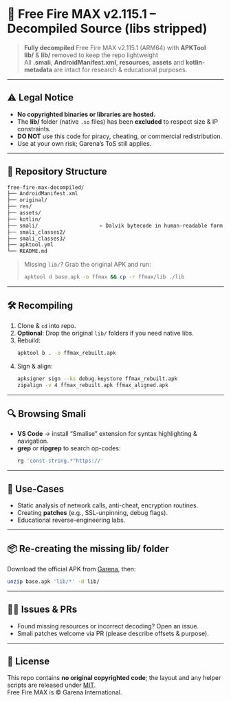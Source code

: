 # 🧩 Free Fire MAX v2.115.1 – Decompiled Source (libs stripped)

> **Fully decompiled** Free Fire MAX v2.115.1 (ARM64) with **APKTool**  
> **lib/** & **lib/** removed to keep the repo lightweight  
> All **.smali**, **AndroidManifest.xml**, **resources**, **assets** and **kotlin-metadata** are intact for research & educational purposes.

---

## ⚠️ Legal Notice
- **No copyrighted binaries or libraries are hosted.**  
- The **lib/** folder (native `.so` files) has been **excluded** to respect size & IP constraints.  
- **DO NOT** use this code for piracy, cheating, or commercial redistribution.  
- Use at your own risk; Garena’s ToS still applies.

---

## 📁 Repository Structure
```bash
free-fire-max-decompiled/
├── AndroidManifest.xml
├── original/
├── res/
├── assets/
├── kotlin/
├── smali/                    ← Dalvik bytecode in human-readable form
├── smali_classes2/
├── smali_classes3/
├── apktool.yml
└── README.md
```

> Missing `lib/`? Grab the original APK and run:
> ```bash
> apktool d base.apk -o ffmax && cp -r ffmax/lib ./lib
> ```

---

## 🛠️ Recompiling
1. Clone & `cd` into repo.  
2. **Optional**: Drop the original `lib/` folders if you need native libs.  
3. Rebuild:
   ```bash
   apktool b . -o ffmax_rebuilt.apk
   ```
4. Sign & align:
   ```bash
   apksigner sign --ks debug.keystore ffmax_rebuilt.apk
   zipalign -v 4 ffmax_rebuilt.apk ffmax_aligned.apk
   ```

---

## 🔍 Browsing Smali
- **VS Code** → install “Smalise” extension for syntax highlighting & navigation.  
- **grep** or **ripgrep** to search op-codes:
  ```bash
  rg 'const-string.*"https://'
  ```

---

## 🧪 Use-Cases
- Static analysis of network calls, anti-cheat, encryption routines.  
- Creating **patches** (e.g., SSL-unpinning, debug flags).  
- Educational reverse-engineering labs.

---

## 📦 Re-creating the missing lib/ folder

Download the official APK from [Garena][ff-site], then:
```bash
unzip base.apk 'lib/*' -d lib/
```

---

## 🙋‍♂️ Issues & PRs
- Found missing resources or incorrect decoding? Open an issue.  
- Smali patches welcome via PR (please describe offsets & purpose).

---

## 📄 License
This repo contains **no original copyrighted code**; the layout and any helper scripts are released under [MIT](./LICENSE).  
Free Fire MAX is © Garena International.

[ff-site]: https://ff.garena.com
```
